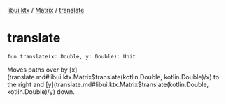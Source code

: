 [libui.ktx](../index.md) / [Matrix](index.md) / [translate](./translate.md)

# translate

`fun translate(x: Double, y: Double): Unit`

Moves paths over by [x](translate.md#libui.ktx.Matrix$translate(kotlin.Double, kotlin.Double)/x) to the right and [y](translate.md#libui.ktx.Matrix$translate(kotlin.Double, kotlin.Double)/y) down.

